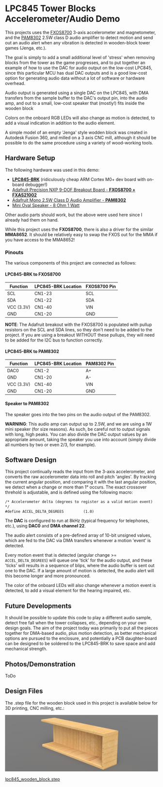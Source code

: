 # LPC845 Tower Blocks Accelerometer/Audio Demo

This projects uses the [FXOS8700](https://www.adafruit.com/product/3463) 3-axis
accelerometer and magnetometer, and the [PAM8302](https://www.adafruit.com/product/2130)
2.5W class D audio amplifier to detect motion and send out an audio alert when
any vibration is detected in wooden-block tower games (Jenga, etc.).

The goal is simply to add a small additional level of 'stress' when removing
blocks from the tower as the game progresses, and to put together an example of
how to use the DAC for audio output on the low-cost LPC845, since this
particular MCU has dual DAC outputs and is a good low-cost option for
generating audio data without a lot of software or hardware overhead.

Audio output is generated using a single DAC on the LPC845, with DMA transfers
from the sample buffer to the DAC's output pin, into the audio amp, and out to
a small, low-cost speaker that (mostly!) fits inside the wooden block

Colors on the onboard RGB LEDs will also change as motion is detected, to add a visual
indication in addition to the audio element.

A simple model of an empty 'Jenga' style wodden block was created in Autodesk
Fusion 360, and milled on a 3 axis CNC mill, although it should be possible
to do the same procedure using a variety of wood-working tools.

## Hardware Setup

The following hardware was used in this demo:

- [**LPC845-BRK**](https://www.nxp.com/products/processors-and-microcontrollers/arm-based-processors-and-mcus/lpc-cortex-m-mcus/lpc800-series-cortex-m0-plus-mcus/lpc845-breakout-board-for-lpc84x-family-mcus:LPC845-BRK) (ridiculously cheap ARM Cortex M0+ dev board with on-board debugger!)
- [Adafruit Precision NXP 9-DOF Breakout Board - **FXOS8700 + FXAS21002**](https://www.adafruit.com/product/3463)
- [Adafruit Mono 2.5W Class D Audio Amplifier - **PAM8302**](https://www.adafruit.com/product/2130)
- [Mini Oval Speaker - 8 Ohm 1 Watt](https://www.adafruit.com/product/3923)

Other audio parts should work, but the above were used here since I already had
them on hand.

While this project uses the **FXOS8700**, there is also a driver for the
similar **MMA8652**. It should be relatively easy to swap the FXOS out for the
MMA if you have access to the MMA8652!

### Pinouts

The various components of this project are connected as follows:

#### LPC845-BRK to FXOS8700

| Function   | LPC845-BRK Location | FXOS8700 Pin |
|------------|---------------------|--------------|
| SCL        | CN1-23              | SCL          |
| SDA        | CN1-22              | SDA          |
| VCC (3.3V) | CN1-40              | VIN          |
| GND        | CN1-20              | GND          |

**NOTE**: The Adafruit breakout with the FXOS8700 is populated with pullup
resistors on the SCL and SDA lines, so they don't need to be added to the
project. If you are using a breakout WITHOUT these pullups, they will need to
be added for the I2C bus to function correctly.

#### LPC845-BRK to PAM8302

| Function   | LPC845-BRK Location | PAM8302 Pin  |
|------------|---------------------|--------------|
| DAC0       | CN1-2               | A+           |
| GND        | CN1-20              | A-           |
| VCC (3.3V) | CN1-40              | VIN          |
| GND        | CN1-20              | GND          |

#### Speaker to PAM8302

The speaker goes into the two pins on the audio output of the PAM8302.

**WARNING**: This audio amp can output up to 2.5W, and we are using a 1W mini
speaker (for size reasons). As such, be careful not to output signals with
long, high peaks. You can also divide the DAC output values by an appropriate
amount, taking the speaker you use into account (simply divide all numbers by
two or even 2/3, for example).

## Software Design

This project continually reads the input from the 3-axis accelerometer, and converts
the raw accelerometer data into roll and pitch 'angles'. By tracking the current
angular position, and comparing it with the last angular position, we detect when a
change or more than 1° occurs. The exact crossover threhold is adjustable, and is
defined using the following macro:

```
/* Accelerometer delta (degrees to register as a valid motion event) */
#define ACCEL_DELTA_DEGREES			(1.0)
```

The **DAC** is configured to run at 8kHz (typical frequency for telephones, etc.),
using **DAC0** and **DMA channel 22**.

The audio alert consists of a pre-defined array of 10-bit unsigned values, which
are fed to the DAC via DMA transfers whenever a motion 'event' is detected.

Every motion event that is detected (angular change >= `ACCEL_DELTA_DEGREES`) will
queue one 'tick' for the audio output, and these 'ticks' will results in a sequence
of blips, where the audio buffer is sent out one to the DAC. If a large amount of
motion is detected, the audio alert will this become longer and more pronounced.

The color of the onboard LEDs will also change whenever a motion event is detected,
to add a visual element for the hearing impaired, etc.

## Future Developments

It should be possible to update this code to play a different audio sample, detect free
fall when the tower collapses, etc., depending on your own design goals. The aim of the
project today was primarily to put all the pieces together for DMA-based audio, plus motion
detection, as better mechanical options are pursued to the enclosure, and potentially
a PCB daughter-board can be designed to be soldered to the LPC845-BRK to save space and
add mechanical strength.

## Photos/Demonstration

ToDo

## Design Files

The .step file for the wooden block used in this project is available below
for 3D printing, CNC milling, etc.:

![](block_render.png "Rendering of the block model")

[lpc845_wooden_block.step](lpc845_wooden_block.step)
